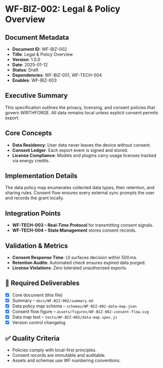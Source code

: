 # WF-BIZ-002: Legal & Policy Overview

## Document Metadata
- **Document ID**: WF-BIZ-002
- **Title**: Legal & Policy Overview
- **Version**: 1.0.0
- **Date**: 2025-01-12
- **Status**: Draft
- **Dependencies**: WF-BIZ-001, WF-TECH-004
- **Enables**: WF-BIZ-003

## Executive Summary
This specification outlines the privacy, licensing, and consent policies that govern WIRTHFORGE. All data remains local unless explicit consent permits export.

## Core Concepts
- **Data Residency**: User data never leaves the device without consent.
- **Consent Ledger**: Each export event is signed and stored.
- **License Compliance**: Models and plugins carry usage licenses tracked via energy credits.

## Implementation Details
The data policy map enumerates collected data types, their retention, and sharing rules. Consent flow ensures every external sync prompts the user and records the grant locally.

## Integration Points
- **WF-TECH-003 – Real-Time Protocol** for transmitting consent signals.
- **WF-TECH-004 – State Management** stores consent records.

## Validation & Metrics
- **Consent Response Time**: UI surfaces decision within 500 ms.
- **Retention Audits**: Automated check ensures expired data purged.
- **License Violations**: Zero tolerated unauthorized exports.

## 🎨 Required Deliverables
- [x] Core document (this file)
- [x] Summary – `docs/WF-BIZ-002/summary.md`
- [x] Data policy map schema – `schemas/WF-BIZ-002-data-map.json`
- [x] Consent flow figure – `assets/figures/WF-BIZ-002-consent-flow.svg`
- [x] Data map test – `tests/WF-BIZ-002/data-map.spec.js`
- [x] Version control changelog

## ✅ Quality Criteria
- Policies comply with local-first principles.
- Consent records are immutable and auditable.
- Assets and schemas use WF numbering conventions.
